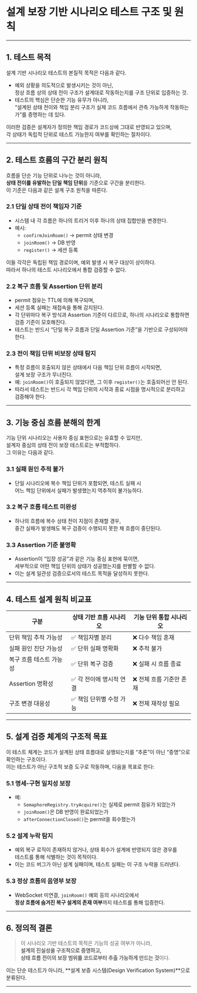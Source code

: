 # 설계 보장 기반 시나리오 테스트 구조 및 원칙

---

## 1. 테스트 목적

설계 기반 시나리오 테스트의 본질적 목적은 다음과 같다.

- 예외 상황을 의도적으로 발생시키는 것이 아닌,  
  정상 흐름 상의 상태 전이 구조가 설계대로 작동하는지를 구조 단위로 입증하는 것.  
- 테스트의 핵심은 단순한 기능 유무가 아니라,  
  “설계된 상태 전이와 책임 분리 구조가 실제 코드 흐름에서 관측 가능하게 작동하는가”를 증명하는 데 있다.  

이러한 검증은 설계자가 정의한 책임 경로가 코드상에 그대로 반영되고 있으며,  
각 상태가 독립적 단위로 테스트 가능한지 여부를 확인하는 절차이다.

---

## 2. 테스트 흐름의 구간 분리 원칙

흐름을 단순 기능 단위로 나누는 것이 아니라,  
**상태 전이를 유발하는 단일 책임 단위**를 기준으로 구간을 분리한다.  
이 기준은 다음과 같은 설계 구조 원칙을 따른다.

### 2.1 단일 상태 전이 책임자 기준

- 시스템 내 각 흐름은 하나의 트리거 이후 하나의 상태 집합만을 변경한다.  
- 예시:
  - `confirmJoinRoom()` → permit 상태 변경
  - `joinRoom()` → DB 반영
  - `register()` → 세션 등록

이들 각각은 독립된 책임 경로이며, 예외 발생 시 복구 대상이 상이하다.  
따라서 하나의 테스트 시나리오에서 통합 검증할 수 없다.

### 2.2 복구 흐름 및 Assertion 단위 분리

- permit 점유는 TTL에 의해 복구되며,  
- 세션 등록 실패는 재접속을 통해 감지된다.  
- 각 단위마다 복구 방식과 Assertion 기준이 다르므로, 하나의 시나리오로 통합하면 검증 기준이 모호해진다.  
- 테스트는 반드시 “단일 복구 흐름과 단일 Assertion 기준”을 기반으로 구성되어야 한다.

### 2.3 전이 책임 단위 비보장 상태 탐지

- 특정 흐름이 호출되지 않은 상태에서 다음 책임 단위 흐름이 시작되면,  
  설계 보장 구조가 무너진다.  
- 예: `joinRoom()`이 호출되지 않았다면, 그 이후 `register()`는 호출되어선 안 된다.  
- 따라서 테스트는 반드시 각 책임 단위의 시작과 종료 시점을 명시적으로 분리하고 검증해야 한다.

---

## 3. 기능 중심 흐름 분해의 한계

기능 단위 시나리오는 사용자 중심 표현으로는 유효할 수 있지만,  
설계자 중심의 상태 전이 보장 테스트로는 부적합하다.  
그 이유는 다음과 같다.

### 3.1 실패 원인 추적 불가

- 단일 시나리오에 복수 책임 단위가 포함되면, 테스트 실패 시  
  어느 책임 단위에서 실패가 발생했는지 역추적이 불가능하다.

### 3.2 복구 흐름 테스트 미완성

- 하나의 흐름에 복수 상태 전이 지점이 존재할 경우,  
  중간 실패가 발생해도 복구 검증이 수행되지 못한 채 흐름이 중단된다.

### 3.3 Assertion 기준 불명확

- Assertion이 “입장 성공”과 같은 기능 중심 표현에 묶이면,  
  세부적으로 어떤 책임 단위의 상태가 성공했는지를 판별할 수 없다.  
- 이는 설계 일관성 검증으로서의 테스트 목적을 달성하지 못한다.

---

## 4. 테스트 설계 원칙 비교표

| 구분 | 상태 기반 흐름 시나리오 | 기능 단위 통합 시나리오 |
|------|--------------------------|---------------------------|
| 단위 책임 추적 가능성 | ✅ 책임자별 분리 | ❌ 다수 책임 혼재 |
| 실패 원인 진단 가능성 | ✅ 단위 실패 명확화 | ❌ 추적 불가 |
| 복구 흐름 테스트 가능성 | ✅ 단위 복구 검증 | ❌ 실패 시 흐름 종료 |
| Assertion 명확성 | ✅ 각 전이에 명시적 연결 | ❌ 전체 흐름 기준만 존재 |
| 구조 변경 대응성 | ✅ 책임 단위별 수정 가능 | ❌ 전체 재작성 필요 |

---

## 5. 설계 검증 체계의 구조적 목표

이 테스트 체계는 코드가 설계된 상태 흐름대로 실행되는지를 “추론”이 아닌 “증명”으로 확인하는 구조이다.  
이는 테스트가 아닌 구조적 보증 도구로 작동하며, 다음을 목표로 한다:

### 5.1 명세-구현 일치성 보장

- 예:  
  - `SemaphoreRegistry.tryAcquire()`는 실제로 permit 점유가 되었는가  
  - `joinRoom()`은 DB 반영이 완료되었는가  
  - `afterConnectionClosed()`는 permit을 회수했는가

### 5.2 설계 누락 탐지

- 예외 복구 로직이 존재하지 않거나, 상태 회수가 설계에 반영되지 않은 경우를  
  테스트를 통해 식별하는 것이 목적이다.  
- 이는 코드 버그가 아닌 설계 실패이며, 테스트 실패는 이 구조 누락을 드러낸다.

### 5.3 정상 흐름의 음영부 보장

- WebSocket 미연결, `joinRoom()` 예외 등의 시나리오에서  
  **정상 흐름에 숨겨진 복구 설계의 존재 여부**까지 테스트를 통해 입증한다.

---

## 6. 정의적 결론

> 이 시나리오 기반 테스트의 목적은 기능의 성공 여부가 아니라,  
> **설계의 진실성을 구조적으로 증명하고,  
> 상태 흐름 전이의 보장 범위를 코드로부터 추출 가능하게 만드는 것**이다.

이는 단순 테스트가 아니라, **설계 보증 시스템(Design Verification System)**으로 분류된다.

---
